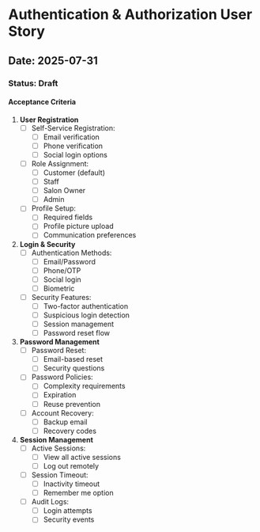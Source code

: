 # Authentication & Authorization User Story

## Date: 2025-07-31

### Status: Draft

#### Acceptance Criteria

1. **User Registration**
   - [ ] Self-Service Registration:
     - [ ] Email verification
     - [ ] Phone verification
     - [ ] Social login options
   - [ ] Role Assignment:
     - [ ] Customer (default)
     - [ ] Staff
     - [ ] Salon Owner
     - [ ] Admin
   - [ ] Profile Setup:
     - [ ] Required fields
     - [ ] Profile picture upload
     - [ ] Communication preferences

2. **Login & Security**
   - [ ] Authentication Methods:
     - [ ] Email/Password
     - [ ] Phone/OTP
     - [ ] Social login
     - [ ] Biometric
   - [ ] Security Features:
     - [ ] Two-factor authentication
     - [ ] Suspicious login detection
     - [ ] Session management
     - [ ] Password reset flow

3. **Password Management**
   - [ ] Password Reset:
     - [ ] Email-based reset
     - [ ] Security questions
   - [ ] Password Policies:
     - [ ] Complexity requirements
     - [ ] Expiration
     - [ ] Reuse prevention
   - [ ] Account Recovery:
     - [ ] Backup email
     - [ ] Recovery codes

4. **Session Management**
   - [ ] Active Sessions:
     - [ ] View all active sessions
     - [ ] Log out remotely
   - [ ] Session Timeout:
     - [ ] Inactivity timeout
     - [ ] Remember me option
   - [ ] Audit Logs:
     - [ ] Login attempts
     - [ ] Security events
